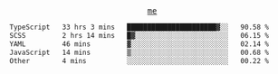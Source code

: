 <p align="center">
  <samp>
    <a href="https://yiwwhl.com">me</a>
  </samp>
</p>

<!--START_SECTION:waka-->

```txt
TypeScript   33 hrs 3 mins   ██████████████████████▓░░   90.58 %
SCSS         2 hrs 14 mins   █▓░░░░░░░░░░░░░░░░░░░░░░░   06.15 %
YAML         46 mins         ▓░░░░░░░░░░░░░░░░░░░░░░░░   02.14 %
JavaScript   14 mins         ▒░░░░░░░░░░░░░░░░░░░░░░░░   00.68 %
Other        4 mins          ░░░░░░░░░░░░░░░░░░░░░░░░░   00.22 %
```

<!--END_SECTION:waka-->